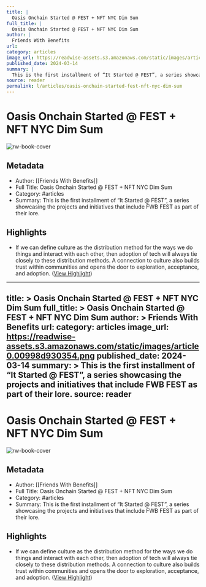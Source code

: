 ```yaml
---
title: |
  Oasis Onchain Started @ FEST + NFT NYC Dim Sum
full_title: |
  Oasis Onchain Started @ FEST + NFT NYC Dim Sum
author: |
  Friends With Benefits
url: 
category: articles
image_url: https://readwise-assets.s3.amazonaws.com/static/images/article0.00998d930354.png
published_date: 2024-03-14
summary: |
  This is the first installment of “It Started @ FEST”, a series showcasing the projects and initiatives that include FWB FEST as part of their lore.
source: reader
permalink: l/articles/oasis-onchain-started-fest-nft-nyc-dim-sum
---
```

# Oasis Onchain Started @ FEST + NFT NYC Dim Sum

![rw-book-cover](https://readwise-assets.s3.amazonaws.com/static/images/article0.00998d930354.png)

## Metadata
- Author: [[Friends With Benefits]]
- Full Title: Oasis Onchain Started @ FEST + NFT NYC Dim Sum
- Category: #articles
- Summary: This is the first installment of “It Started @ FEST”, a series showcasing the projects and initiatives that include FWB FEST as part of their lore.

## Highlights
- If we can define culture as the distribution method for the ways we do things and interact with each other, then adoption of tech will always tie closely to these distribution methods. A connection to culture also builds trust within communities and opens the door to exploration, acceptance, and adoption. ([View Highlight](https://read.readwise.io/read/01hs1gp4nvnhehygxkcdr5bhes))


---
title: >
  Oasis Onchain Started @ FEST + NFT NYC Dim Sum
full_title: >
  Oasis Onchain Started @ FEST + NFT NYC Dim Sum
author: >
  Friends With Benefits
url: 
category: articles
image_url: https://readwise-assets.s3.amazonaws.com/static/images/article0.00998d930354.png
published_date: 2024-03-14
summary: >
  This is the first installment of “It Started @ FEST”, a series showcasing the projects and initiatives that include FWB FEST as part of their lore.
source: reader
---
# Oasis Onchain Started @ FEST + NFT NYC Dim Sum

![rw-book-cover](https://readwise-assets.s3.amazonaws.com/static/images/article0.00998d930354.png)

## Metadata
- Author: [[Friends With Benefits]]
- Full Title: Oasis Onchain Started @ FEST + NFT NYC Dim Sum
- Category: #articles
- Summary: This is the first installment of “It Started @ FEST”, a series showcasing the projects and initiatives that include FWB FEST as part of their lore.

## Highlights
- If we can define culture as the distribution method for the ways we do things and interact with each other, then adoption of tech will always tie closely to these distribution methods. A connection to culture also builds trust within communities and opens the door to exploration, acceptance, and adoption. ([View Highlight](https://read.readwise.io/read/01hs1gp4nvnhehygxkcdr5bhes))


